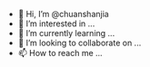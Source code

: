 - 👋 Hi, I’m @chuanshanjia
- 👀 I’m interested in ...
- 🌱 I’m currently learning ...
- 💞️ I’m looking to collaborate on ...
- 📫 How to reach me ...

<!---
chuanshanjia/chuanshanjia is a ✨ special ✨ repository because its `README.md` (this file) appears on your GitHub profile.
You can click the Preview link to take a look at your changes.
--->
